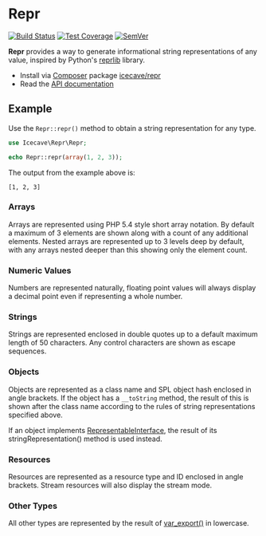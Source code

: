 # Repr

[![Build Status]](https://travis-ci.org/IcecaveStudios/repr)
[![Test Coverage]](https://coveralls.io/r/IcecaveStudios/repr?branch=develop)
[![SemVer]](http://semver.org)

**Repr** provides a way to generate informational string representations of any value, inspired by Python's
[reprlib](http://docs.python.org/release/3.1.5/library/reprlib.html) library.

* Install via [Composer](http://getcomposer.org) package [icecave/repr](https://packagist.org/packages/icecave/repr)
* Read the [API documentation](http://icecavestudios.github.io/repr/artifacts/documentation/api/)

## Example

Use the ```Repr::repr()``` method to obtain a string representation for any type.

```php
use Icecave\Repr\Repr;

echo Repr::repr(array(1, 2, 3));
```

The output from the example above is:

```
[1, 2, 3]
```

### Arrays

Arrays are represented using PHP 5.4 style short array notation. By default a maximum of 3 elements are shown along with
a count of any additional elements. Nested arrays are represented up to 3 levels deep by default, with any arrays nested
deeper than this showing only the element count.

### Numeric Values

Numbers are represented naturally, floating point values will always display a decimal point even if representing a
whole number.

### Strings

Strings are represented enclosed in double quotes up to a default maximum length of 50 characters. Any control
characters are shown as escape sequences.

### Objects

Objects are represented as a class name and SPL object hash enclosed in angle brackets. If the object has a `__toString`
method, the result of this is shown after the class name according to the rules of string representations specified
above.

If an object implements [RepresentableInterface](/IcecaveStudios/repr/blob/master/lib/Icecave/Repr/RepresentableInterface.php),
the result of its stringRepresentation() method is used instead.

### Resources

Resources are represented as a resource type and ID enclosed in angle brackets. Stream resources will also display the
stream mode.

### Other Types

All other types are represented by the result of [var_export()](http://php.net/manual/en/function.var-export.php) in
lowercase.

<!-- references -->
[Build Status]: https://b.adge.me/travis/IcecaveStudios/repr/develop.svg
[Test Coverage]: https://b.adge.me/coveralls/IcecaveStudios/repr/develop.svg
[SemVer]: https://b.adge.me/:semver-1.0.0-brightgreen.svg
